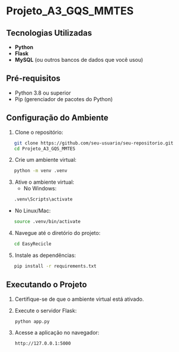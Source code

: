 # Projeto_A3_GQS_MMTES

## Tecnologias Utilizadas

- **Python**
- **Flask**
- **MySQL** (ou outros bancos de dados que você usou)

## Pré-requisitos

- Python 3.8 ou superior
- Pip (gerenciador de pacotes do Python)

## Configuração do Ambiente

1. Clone o repositório:

```bash
   git clone https://github.com/seu-usuario/seu-repositorio.git
   cd Projeto_A3_GQS_MMTES
```

2. Crie um ambiente virtual:
```bash
   python -m venv .venv
```

3. Ative o ambiente virtual:
    - No Windows:
```bash
   .venv\Scripts\activate
```   
- No Linux/Mac:
```bash
   source .venv/bin/activate
``` 

4. Navegue até o diretório do projeto:
```bash
   cd EasyRecicle
```

5. Instale as dependências:
```bash
   pip install -r requirements.txt
```

## Executando o Projeto

1. Certifique-se de que o ambiente virtual está ativado.
2. Execute o servidor Flask:

   ```bash
   python app.py
   ```

3. Acesse a aplicação no navegador:

   ```
   http://127.0.0.1:5000
   ```



